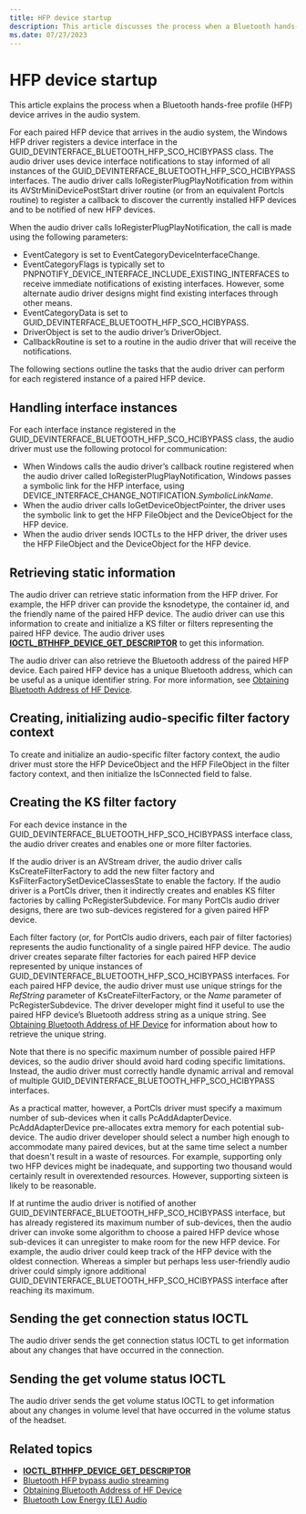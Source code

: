 ```yaml
---
title: HFP device startup
description: This article discusses the process when a Bluetooth hands-free profile (HFP) device arrives in the audio system.
ms.date: 07/27/2023
---
```


# HFP device startup

This article explains the process when a Bluetooth hands-free profile (HFP) device arrives in the audio system.

For each paired HFP device that arrives in the audio system, the Windows HFP driver registers a device interface in the GUID_DEVINTERFACE_BLUETOOTH_HFP_SCO_HCIBYPASS class. The audio driver uses device interface notifications to stay informed of all instances of the GUID_DEVINTERFACE_BLUETOOTH_HFP_SCO_HCIBYPASS interfaces. The audio driver calls IoRegisterPlugPlayNotification from within its AVStrMiniDevicePostStart driver routine (or from an equivalent Portcls routine) to register a callback to discover the currently installed HFP devices and to be notified of new HFP devices.

When the audio driver calls IoRegisterPlugPlayNotification, the call is made using the following parameters:

- EventCategory is set to EventCategoryDeviceInterfaceChange.
- EventCategoryFlags is typically set to PNPNOTIFY_DEVICE_INTERFACE_INCLUDE_EXISTING_INTERFACES to receive immediate notifications of existing interfaces. However, some alternate audio driver designs might find existing interfaces through other means.
- EventCategoryData is set to GUID_DEVINTERFACE_BLUETOOTH_HFP_SCO_HCIBYPASS.
- DriverObject is set to the audio driver’s DriverObject.
- CallbackRoutine is set to a routine in the audio driver that will receive the notifications.

The following sections outline the tasks that the audio driver can perform for each registered instance of a paired HFP device.

## Handling interface instances

For each interface instance registered in the GUID_DEVINTERFACE_BLUETOOTH_HFP_SCO_HCIBYPASS class, the audio driver must use the following protocol for communication:

- When Windows calls the audio driver’s callback routine registered when the audio driver called IoRegisterPlugPlayNotification, Windows passes a symbolic link for the HFP interface, using DEVICE_INTERFACE_CHANGE_NOTIFICATION.*SymbolicLinkName*.
- When the audio driver calls IoGetDeviceObjectPointer, the driver uses the symbolic link to get the HFP FileObject and the DeviceObject for the HFP device.
- When the audio driver sends IOCTLs to the HFP driver, the driver uses the HFP FileObject and the DeviceObject for the HFP device.

## Retrieving static information

The audio driver can retrieve static information from the HFP driver. For example, the HFP driver can provide the ksnodetype, the container id, and the friendly name of the paired HFP device. The audio driver can use this information to create and initialize a KS filter or filters representing the paired HFP device. The audio driver uses [**IOCTL_BTHHFP_DEVICE_GET_DESCRIPTOR**](/windows-hardware/drivers/ddi/bthhfpddi/ni-bthhfpddi-ioctl_bthhfp_device_get_descriptor) to get this information.

The audio driver can also retrieve the Bluetooth address of the paired HFP device. Each paired HFP device has a unique Bluetooth address, which can be useful as a unique identifier string. For more information, see [Obtaining Bluetooth Address of HF Device](obtaining-bluetooth-address-of-hf-device.md).

## Creating, initializing audio-specific filter factory context

To create and initialize an audio-specific filter factory context, the audio driver must store the HFP DeviceObject and the HFP FileObject in the filter factory context, and then initialize the IsConnected field to false.

## Creating the KS filter factory

For each device instance in the GUID_DEVINTERFACE_BLUETOOTH_HFP_SCO_HCIBYPASS interface class, the audio driver creates and enables one or more filter factories.

If the audio driver is an AVStream driver, the audio driver calls KsCreateFilterFactory to add the new filter factory and KsFilterFactorySetDeviceClassesState to enable the factory. If the audio driver is a PortCls driver, then it indirectly creates and enables KS filter factories by calling PcRegisterSubdevice. For many PortCls audio driver designs, there are two sub-devices registered for a given paired HFP device.

Each filter factory (or, for PortCls audio drivers, each pair of filter factories) represents the audio functionality of a single paired HFP device. The audio driver creates separate filter factories for each paired HFP device represented by unique instances of GUID_DEVINTERFACE_BLUETOOTH_HFP_SCO_HCIBYPASS interfaces. For each paired HFP device, the audio driver must use unique strings for the *RefString* parameter of KsCreateFilterFactory, or the *Name* parameter of PcRegisterSubdevice. The driver developer might find it useful to use the paired HFP device’s Bluetooth address string as a unique string. See [Obtaining Bluetooth Address of HF Device](obtaining-bluetooth-address-of-hf-device.md) for information about how to retrieve the unique string.

Note that there is no specific maximum number of possible paired HFP devices, so the audio driver should avoid hard coding specific limitations. Instead, the audio driver must correctly handle dynamic arrival and removal of multiple GUID_DEVINTERFACE_BLUETOOTH_HFP_SCO_HCIBYPASS interfaces.

As a practical matter, however, a PortCls driver must specify a maximum number of sub-devices when it calls PcAddAdapterDevice. PcAddAdapterDevice pre-allocates extra memory for each potential sub-device. The audio driver developer should select a number high enough to accommodate many paired devices, but at the same time select a number that doesn't result in a waste of resources. For example, supporting only two HFP devices might be inadequate, and supporting two thousand would certainly result in overextended resources. However, supporting sixteen is likely to be reasonable.

If at runtime the audio driver is notified of another GUID_DEVINTERFACE_BLUETOOTH_HFP_SCO_HCIBYPASS interface, but has already registered its maximum number of sub-devices, then the audio driver can invoke some algorithm to choose a paired HFP device whose sub-devices it can unregister to make room for the new HFP device. For example, the audio driver could keep track of the HFP device with the oldest connection. Whereas a simpler but perhaps less user-friendly audio driver could simply ignore additional GUID_DEVINTERFACE_BLUETOOTH_HFP_SCO_HCIBYPASS interface after reaching its maximum.

## Sending the get connection status IOCTL

The audio driver sends the get connection status IOCTL to get information about any changes that have occurred in the connection.

## Sending the get volume status IOCTL

The audio driver sends the get volume status IOCTL to get information about any changes in volume level that have occurred in the volume status of the headset.

## Related topics

- **[IOCTL_BTHHFP_DEVICE_GET_DESCRIPTOR](/windows-hardware/drivers/ddi/bthhfpddi/ni-bthhfpddi-ioctl_bthhfp_device_get_descriptor)**  
- [Bluetooth HFP bypass audio streaming](bluetooth-hfp-bypass-audio-streaming.md)  
- [Obtaining Bluetooth Address of HF Device](obtaining-bluetooth-address-of-hf-device.md)
- [Bluetooth Low Energy (LE) Audio](../bluetooth/bluetooth-low-energy-audio.md)
